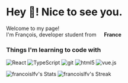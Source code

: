<h1>Hey 👋! Nice to see you.</h1>


<p>Welcome to my page! </br> I'm François, developer student from <img src="https://cdn-icons-png.flaticon.com/512/197/197560.png" width="13"/> <b>France</b>
<h3>Things I'm learning to code with</h3>
<p>
  <img alt="React" src="https://img.shields.io/badge/-React-45b8d8?style=flat-square&logo=react&logoColor=white" />
  <img alt="TypeScript" src="https://img.shields.io/badge/-TypeScript-007ACC?style=flat-square&logo=typescript&logoColor=white" />
  <img alt="git" src="https://img.shields.io/badge/-Git-F05032?style=flat-square&logo=git&logoColor=white" />
  <img alt="html5" src="https://img.shields.io/badge/-HTML5-E34F26?style=flat-square&logo=html5&logoColor=white" />
  <img alt="vue.js" src="https://img.shields.io/badge/Vue.js-4FC08D?logo=vuedotjs&logoColor=fff" />

</p>

![francoislfv's Stats](https://github-readme-stats.vercel.app/api?username=francoislfv&theme=great-gatsby&show_icons=true&hide_border=true&count_private=true)   ![francoislfv's Streak](https://github-readme-streak-stats.herokuapp.com/?user=francoislfv&theme=great-gatsby&hide_border=true)


<!---
francoislfv/francoislfv is a ✨ special ✨ repository because its `README.md` (this file) appears on your GitHub profile.
You can click the Preview link to take a look at your changes.
--->


